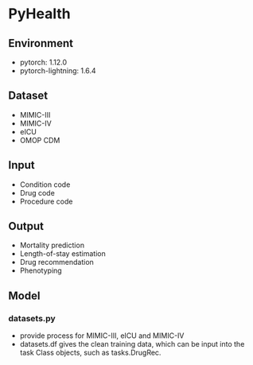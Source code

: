 # PyHealth

## Environment
- pytorch: 1.12.0
- pytorch-lightning: 1.6.4

## Dataset
- MIMIC-III
- MIMIC-IV
- eICU
- OMOP CDM

## Input
- Condition code
- Drug code
- Procedure code

## Output
- Mortality prediction
- Length-of-stay estimation
- Drug recommendation
- Phenotyping

## Model






### datasets.py
- provide process for MIMIC-III, eICU and MIMIC-IV
- datasets.df gives the clean training data, which can be input into the task Class objects, such as tasks.DrugRec.
